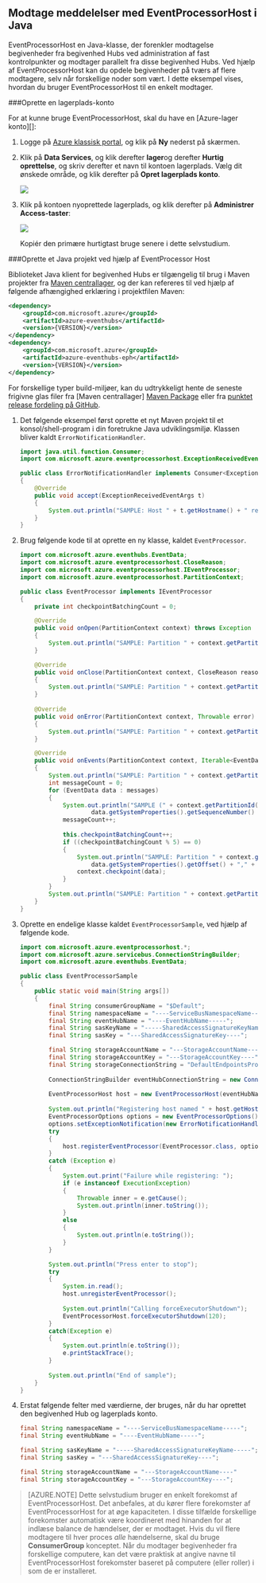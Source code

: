 ## <a name="receive-messages-with-eventprocessorhost-in-java"></a>Modtage meddelelser med EventProcessorHost i Java

EventProcessorHost en Java-klasse, der forenkler modtagelse begivenheder fra begivenhed Hubs ved administration af fast kontrolpunkter og modtager parallelt fra disse begivenhed Hubs. Ved hjælp af EventProcessorHost kan du opdele begivenheder på tværs af flere modtagere, selv når forskellige noder som vært. I dette eksempel vises, hvordan du bruger EventProcessorHost til en enkelt modtager.

###<a name="create-a-storage-account"></a>Oprette en lagerplads-konto

For at kunne bruge EventProcessorHost, skal du have en [Azure-lager konto][]:

1. Logge på [Azure klassisk portal][], og klik på **Ny** nederst på skærmen.

2. Klik på **Data Services**, og klik derefter **lager**og derefter **Hurtig oprettelse**, og skriv derefter et navn til kontoen lagerplads. Vælg dit ønskede område, og klik derefter på **Opret lagerplads konto**.

    ![][11]

3. Klik på kontoen nyoprettede lagerplads, og klik derefter på **Administrer Access-taster**:

    ![][12]

    Kopiér den primære hurtigtast bruge senere i dette selvstudium.

###<a name="create-a-java-project-using-the-eventprocessor-host"></a>Oprette et Java projekt ved hjælp af EventProcessor Host

Biblioteket Java klient for begivenhed Hubs er tilgængelig til brug i Maven projekter fra [Maven centrallager][Maven Package], og der kan refereres til ved hjælp af følgende afhængighed erklæring i projektfilen Maven:    

``` XML
<dependency>
    <groupId>com.microsoft.azure</groupId>
    <artifactId>azure-eventhubs</artifactId>
    <version>{VERSION}</version>
</dependency>
<dependency>
    <groupId>com.microsoft.azure</groupId>
    <artifactId>azure-eventhubs-eph</artifactId>
    <version>{VERSION}</version>
</dependency>
```
 
For forskellige typer build-miljøer, kan du udtrykkeligt hente de seneste frigivne glas filer fra [Maven centrallager] [ Maven Package] eller fra [punktet release fordeling på GitHub](https://github.com/Azure/azure-event-hubs/releases).  

1. Det følgende eksempel først oprette et nyt Maven projekt til et konsol/shell-program i din foretrukne Java udviklingsmiljø. Klassen bliver kaldt ```ErrorNotificationHandler```.     

    ``` Java
    import java.util.function.Consumer;
    import com.microsoft.azure.eventprocessorhost.ExceptionReceivedEventArgs;

    public class ErrorNotificationHandler implements Consumer<ExceptionReceivedEventArgs>
    {
        @Override
        public void accept(ExceptionReceivedEventArgs t)
        {
            System.out.println("SAMPLE: Host " + t.getHostname() + " received general error notification during " + t.getAction() + ": " + t.getException().toString());
        }
    }
    ```

2. Brug følgende kode til at oprette en ny klasse, kaldet ```EventProcessor```.

    ```Java
    import com.microsoft.azure.eventhubs.EventData;
    import com.microsoft.azure.eventprocessorhost.CloseReason;
    import com.microsoft.azure.eventprocessorhost.IEventProcessor;
    import com.microsoft.azure.eventprocessorhost.PartitionContext;

    public class EventProcessor implements IEventProcessor
    {
        private int checkpointBatchingCount = 0;

        @Override
        public void onOpen(PartitionContext context) throws Exception
        {
            System.out.println("SAMPLE: Partition " + context.getPartitionId() + " is opening");
        }

        @Override
        public void onClose(PartitionContext context, CloseReason reason) throws Exception
        {
            System.out.println("SAMPLE: Partition " + context.getPartitionId() + " is closing for reason " + reason.toString());
        }
        
        @Override
        public void onError(PartitionContext context, Throwable error)
        {
            System.out.println("SAMPLE: Partition " + context.getPartitionId() + " onError: " + error.toString());
        }

        @Override
        public void onEvents(PartitionContext context, Iterable<EventData> messages) throws Exception
        {
            System.out.println("SAMPLE: Partition " + context.getPartitionId() + " got message batch");
            int messageCount = 0;
            for (EventData data : messages)
            {
                System.out.println("SAMPLE (" + context.getPartitionId() + "," + data.getSystemProperties().getOffset() + "," +
                        data.getSystemProperties().getSequenceNumber() + "): " + new String(data.getBody(), "UTF8"));
                messageCount++;
                
                this.checkpointBatchingCount++;
                if ((checkpointBatchingCount % 5) == 0)
                {
                    System.out.println("SAMPLE: Partition " + context.getPartitionId() + " checkpointing at " +
                        data.getSystemProperties().getOffset() + "," + data.getSystemProperties().getSequenceNumber());
                    context.checkpoint(data);
                }
            }
            System.out.println("SAMPLE: Partition " + context.getPartitionId() + " batch size was " + messageCount + " for host " + context.getOwner());
        }
    }
    ```

3. Oprette en endelige klasse kaldet ```EventProcessorSample```, ved hjælp af følgende kode.

    ```Java
    import com.microsoft.azure.eventprocessorhost.*;
    import com.microsoft.azure.servicebus.ConnectionStringBuilder;
    import com.microsoft.azure.eventhubs.EventData;

    public class EventProcessorSample
    {
        public static void main(String args[])
        {
            final String consumerGroupName = "$Default";
            final String namespaceName = "----ServiceBusNamespaceName-----";
            final String eventHubName = "----EventHubName-----";
            final String sasKeyName = "-----SharedAccessSignatureKeyName-----";
            final String sasKey = "---SharedAccessSignatureKey----";

            final String storageAccountName = "---StorageAccountName----";
            final String storageAccountKey = "---StorageAccountKey----";
            final String storageConnectionString = "DefaultEndpointsProtocol=https;AccountName=" + storageAccountName + ";AccountKey=" + storageAccountKey;
            
            ConnectionStringBuilder eventHubConnectionString = new ConnectionStringBuilder(namespaceName, eventHubName, sasKeyName, sasKey);
            
            EventProcessorHost host = new EventProcessorHost(eventHubName, consumerGroupName, eventHubConnectionString.toString(), storageConnectionString);
            
            System.out.println("Registering host named " + host.getHostName());
            EventProcessorOptions options = new EventProcessorOptions();
            options.setExceptionNotification(new ErrorNotificationHandler());
            try
            {
                host.registerEventProcessor(EventProcessor.class, options).get();
            }
            catch (Exception e)
            {
                System.out.print("Failure while registering: ");
                if (e instanceof ExecutionException)
                {
                    Throwable inner = e.getCause();
                    System.out.println(inner.toString());
                }
                else
                {
                    System.out.println(e.toString());
                }
            }

            System.out.println("Press enter to stop");
            try
            {
                System.in.read();
                host.unregisterEventProcessor();
                
                System.out.println("Calling forceExecutorShutdown");
                EventProcessorHost.forceExecutorShutdown(120);
            }
            catch(Exception e)
            {
                System.out.println(e.toString());
                e.printStackTrace();
            }
            
            System.out.println("End of sample");
        }
    }
    ```

4. Erstat følgende felter med værdierne, der bruges, når du har oprettet den begivenhed Hub og lagerplads konto.

    ``` Java
    final String namespaceName = "----ServiceBusNamespaceName-----";
    final String eventHubName = "----EventHubName-----";

    final String sasKeyName = "-----SharedAccessSignatureKeyName-----";
    final String sasKey = "---SharedAccessSignatureKey----";

    final String storageAccountName = "---StorageAccountName----"
    final String storageAccountKey = "---StorageAccountKey----";
    ```

> [AZURE.NOTE] Dette selvstudium bruger en enkelt forekomst af EventProcessorHost. Det anbefales, at du kører flere forekomster af EventProcessorHost for at øge kapaciteten. I disse tilfælde forskellige forekomster automatisk være koordineret med hinanden for at indlæse balance de hændelser, der er modtaget. Hvis du vil flere modtagere til hver proces *alle* hændelserne, skal du bruge **ConsumerGroup** konceptet. Når du modtager begivenheder fra forskellige computere, kan det være praktisk at angive navne til EventProcessorHost forekomster baseret på computere (eller roller) i som de er installeret.

<!-- Links -->
[Event Hubs overview]: ../articles/event-hubs/event-hubs-overview.md
[Azure lagerplads-konto]: ../articles/storage/storage-create-storage-account.md
[Azure klassisk portal]: http://manage.windowsazure.com
[Maven Package]: https://search.maven.org/#search%7Cga%7C1%7Ca%3A%22azure-eventhubs-eph%22

<!-- Images -->
[11]: ./media/service-bus-event-hubs-get-started-receive-ephjava/create-eph-csharp2.png
[12]: ./media/service-bus-event-hubs-get-started-receive-ephjava/create-eph-csharp3.png

